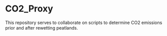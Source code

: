 # CO2_Proxy

This repository serves to collaborate on scripts to determine CO2 emissions prior and after rewetting peatlands.
